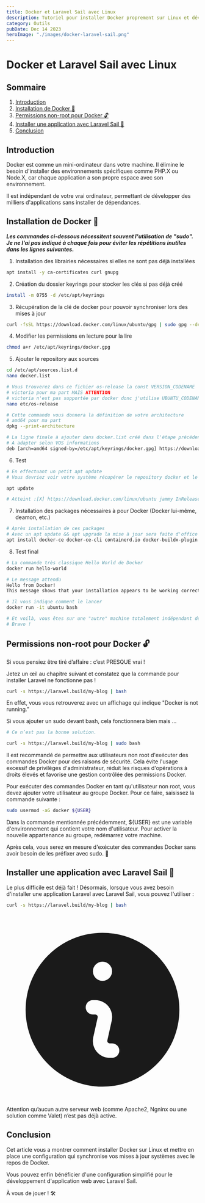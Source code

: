 ```yaml
---
title: Docker et Laravel Sail avec Linux
description: Tutoriel pour installer Docker proprement sur Linux et développer sous Laravel Sail.
category: Outils
pubDate: Dec 14 2023
heroImage: "./images/docker-laravel-sail.png"
---
```


# Docker et Laravel Sail avec Linux

## Sommaire
1. [Introduction](#introduction)
7. [Installation de Docker 🐳](#installdocker)
7. [Permissions non-root pour Docker 🔓](#nonroot)
7. [Installer une application avec Laravel Sail 🚢](#laravelsail)
8. [Conclusion](#conclusion)

## Introduction <a name="introduction"></a>

Docker est comme un mini-ordinateur dans votre machine. Il élimine le besoin d'installer des environnements spécifiques comme PHP.X ou Node.X, car chaque application a son propre espace avec son environnement.

Il est indépendant de votre vrai ordinateur, permettant de développer des milliers d'applications sans installer de dépendances.

## Installation de Docker 🐳 <a name="installdocker"></a>

***Les commandes ci-dessous nécessitent souvent l'utilisation de "sudo". Je ne l'ai pas indiqué à chaque fois pour éviter les répétitions inutiles dans les lignes suivantes.***

1. Installation des librairies nécessaires si elles ne sont pas déjà installées
```bash
apt install -y ca-certificates curl gnupg
```

2. Création du dossier keyrings pour stocker les clés si pas déjà créé
```bash
install -m 0755 -d /etc/apt/keyrings
```

3. Récupération de la clé de docker pour pouvoir synchroniser lors des mises à jour
```bash
curl -fsSL https://download.docker.com/linux/ubuntu/gpg | sudo gpg --dearmor -o /etc/apt/keyrings/docker.gpg
```

4. Modifier les permissions en lecture pour la lire
```bash
chmod a+r /etc/apt/keyrings/docker.gpg
```

5. Ajouter le repository aux sources
```bash
cd /etc/apt/sources.list.d
nano docker.list

# Vous trouverez dans ce fichier os-release la const VERSION_CODENAME
# victoria pour ma part MAIS ATTENTION
# victoria n'est pas supportée par docker donc j'utilise UBUNTU_CODENAME donc jammy
nano etc/os-release

# Cette commande vous donnera la définition de votre architecture
# amd64 pour ma part
dpkg --print-architecture

# La ligne finale à ajouter dans docker.list créé dans l'étape précédente
# A adapter selon VOS informations
deb [arch=amd64 signed-by=/etc/apt/keyrings/docker.gpg] https://download.docker.com/linux/ubuntu jammy stable
```

6. Test

```bash
# En effectuant un petit apt update
# Vous devriez voir votre système récupérer le repository docker et le mettre à jour

apt update

# Atteint :[X] https://download.docker.com/linux/ubuntu jammy InRelease
```

7. Installation des packages nécessaires à pour Docker (Docker lui-même, deamon, etc.)
```bash
# Après installation de ces packages
# Avec un apt update && apt upgrade la mise à jour sera faite d'office avec votre OS
apt install docker-ce docker-ce-cli containerd.io docker-buildx-plugin docker-compose-plugin
```

8. Test final
```bash
# La commande très classique Hello World de Docker
docker run hello-world

# Le message attendu
Hello from Docker!
This message shows that your installation appears to be working correctly.

# Il vous indique comment le lancer
docker run -it ubuntu bash

# Et voilà, vous êtes sur une "autre" machine totalement indépendant de votre machine.
# Bravo !
```

## Permissions non-root pour Docker 🔓 <a name="nonroot"></a>

Si vous pensiez être tiré d’affaire : c’est PRESQUE vrai !

Jetez un œil au chapitre suivant et constatez que la commande pour installer Laravel ne fonctionne pas !

```bash
curl -s https://laravel.build/my-blog | bash
```

En effet, vous vous retrouverez avec un affichage qui indique "Docker is not running.”

Si vous ajouter un sudo devant bash, cela fonctionnera bien mais …

```bash
# Ce n’est pas la bonne solution.

curl -s https://laravel.build/my-blog | sudo bash
```

Il est recommandé de permettre aux utilisateurs non root d'exécuter des commandes Docker pour des raisons de sécurité. Cela évite l'usage excessif de privilèges d'administrateur, réduit les risques d'opérations à droits élevés et favorise une gestion contrôlée des permissions Docker.

Pour exécuter des commandes Docker en tant qu'utilisateur non root, vous devez ajouter votre utilisateur au groupe Docker. Pour ce faire, saisissez la commande suivante :

```bash
sudo usermod -aG docker ${USER}
```

Dans la commande mentionnée précédemment, ${USER} est une variable d'environnement qui contient votre nom d'utilisateur. Pour activer la nouvelle appartenance au groupe, redémarrez votre machine.

Après cela, vous serez en mesure d'exécuter des commandes Docker sans avoir besoin de les préfixer avec sudo. 🙂

## Installer une application avec Laravel Sail 🚢 <a name="laravelsail"></a>

Le plus difficile est déjà fait ! Désormais, lorsque vous avez besoin d'installer une application Laravel avec Laravel Sail, vous pouvez l'utiliser :

```bash
curl -s https://laravel.build/my-blog | bash
```

<figcaption class="mt-4 flex gap-x-2 text-sm leading-6 text-gray-500">
    <svg class="mt-0.5 h-5 w-5 flex-none text-gray-300" viewBox="0 0 20 20" fill="currentColor" aria-hidden="true">
        <path fill-rule="evenodd" d="M18 10a8 8 0 11-16 0 8 8 0 0116 0zm-7-4a1 1 0 11-2 0 1 1 0 012 0zM9 9a.75.75 0 000 1.5h.253a.25.25 0 01.244.304l-.459 2.066A1.75 1.75 0 0010.747 15H11a.75.75 0 000-1.5h-.253a.25.25 0 01-.244-.304l.459-2.066A1.75 1.75 0 009.253 9H9z" clip-rule="evenodd" />
    </svg>
    Attention qu’aucun autre serveur web (comme Apache2, Ngninx ou une solution comme Valet) n’est pas déjà active.
</figcaption>

## Conclusion <a name="conclusion"></a>

Cet article vous a montrer comment installer Docker sur Linux et mettre en place une configuration qui synchronise vos mises à jour systèmes avec le repos de Docker.

Vous pouvez enfin bénéficier d'une configuration simplifié pour le développement d'application web avec Laravel Sail.

À vous de jouer ! 🛠️
